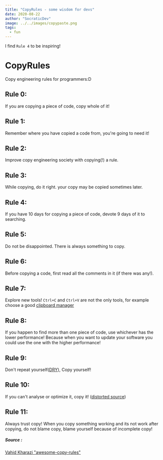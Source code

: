 ```yaml
---
title: "CopyRules - some wisdom for devs"
date: 2020-08-22
author: "SocraticDev"
image: ../../images/copypaste.png
tags:
  - fun
---
```


I find ``Rule 4`` to be inspiring!

# CopyRules
Copy engineering rules for programmers:D


## Rule 0:
If you are copying a piece of code, copy whole of it!

## Rule 1:
Remember where you have copied a code from, you're going to need it!

## Rule 2:
Improve copy engineering society with copying(!) a rule.

## Rule 3:
While copying, do it right. your copy may be copied sometimes later.

## Rule 4:
If you have 10 days for copying a piece of code, devote 9 days of it to searching.

## Rule 5:
Do not be disappointed. There is always something to copy.

## Rule 6:
Before copying a code, first read all the comments in it (if there was any!).

## Rule 7:
Explore new tools! `Ctrl+C` and `Ctrl+V`  are not the only tools, for example choose a good [clipboard manager](http://en.wikipedia.org/wiki/Clipboard_manager)

## Rule 8:
If you happen to find more than one piece of code, use whichever has the lower performance! Because when you want to update your software you could use the one with the higher performance!

## Rule 9:
Don't repeat yourself([DRY](http://en.wikipedia.org/wiki/Don%27t_repeat_yourself)), Copy yourself!

## Rule 10:
If you can't analyse or optimize it, copy it! ([distorted source](http://goo.gl/GdHlzU))

## Rule 11:
Always trust copy! When you copy something working and its not work after copying, do not blame copy, blame yourself because of incomplete copy! 

##### Source : 

[Vahid Kharazi "awesome-copy-rules"](https://github.com/kharazi/awesome-copy-rules)
